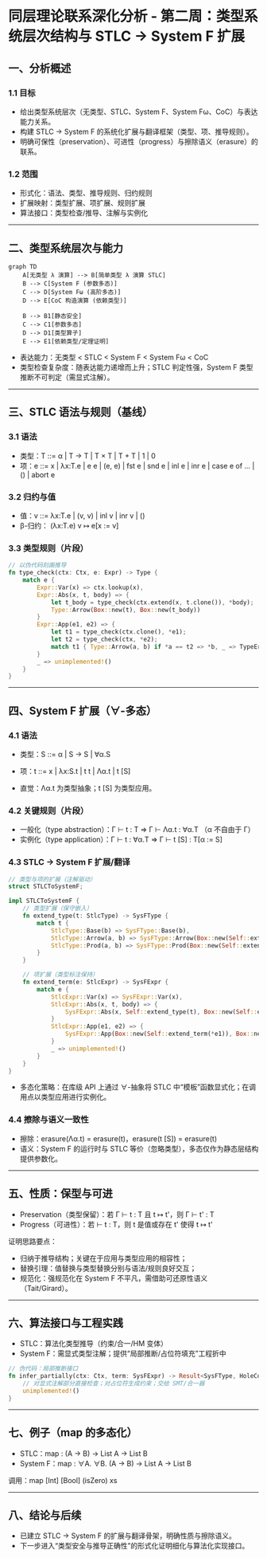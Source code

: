 # 同层理论联系深化分析 - 第二周：类型系统层次结构与 STLC → System F 扩展

## 一、分析概述

### 1.1 目标

- 给出类型系统层次（无类型、STLC、System F、System Fω、CoC）与表达能力关系。
- 构建 STLC → System F 的系统化扩展与翻译框架（类型、项、推导规则）。
- 明确可保性（preservation）、可进性（progress）与擦除语义（erasure）的联系。

### 1.2 范围

- 形式化：语法、类型、推导规则、归约规则
- 扩展映射：类型扩展、项扩展、规则扩展
- 算法接口：类型检查/推导、注解与实例化

---

## 二、类型系统层次与能力

```mermaid
graph TD
    A[无类型 λ 演算] --> B[简单类型 λ 演算 STLC]
    B --> C[System F (参数多态)]
    C --> D[System Fω (高阶多态)]
    D --> E[CoC 构造演算 (依赖类型)]

    B --> B1[静态安全]
    C --> C1[参数多态]
    D --> D1[类型算子]
    E --> E1[依赖类型/定理证明]
```

- 表达能力：无类型 < STLC < System F < System Fω < CoC
- 类型检查复杂度：随表达能力递增而上升；STLC 判定性强，System F 类型推断不可判定（需显式注解）。

---

## 三、STLC 语法与规则（基线）

### 3.1 语法

- 类型：T ::= α | T → T | T × T | T + T | 1 | 0
- 项：e ::= x | λx:T.e | e e | (e, e) | fst e | snd e | inl e | inr e | case e of ... | () | abort e

### 3.2 归约与值

- 值：v ::= λx:T.e | (v, v) | inl v | inr v | ()
- β-归约： (λx:T.e) v ↦ e[x := v]

### 3.3 类型规则（片段）

```rust
// 以伪代码刻画推导
fn type_check(ctx: Ctx, e: Expr) -> Type {
    match e {
        Expr::Var(x) => ctx.lookup(x),
        Expr::Abs(x, t, body) => {
            let t_body = type_check(ctx.extend(x, t.clone()), *body);
            Type::Arrow(Box::new(t), Box::new(t_body))
        }
        Expr::App(e1, e2) => {
            let t1 = type_check(ctx.clone(), *e1);
            let t2 = type_check(ctx, *e2);
            match t1 { Type::Arrow(a, b) if *a == t2 => *b, _ => TypeError }
        }
        _ => unimplemented!()
    }
}
```

---

## 四、System F 扩展（∀-多态）

### 4.1 语法

- 类型：S ::= α | S → S | ∀α.S
- 项：t ::= x | λx:S.t | t t | Λα.t | t [S]

- 直觉：Λα.t 为类型抽象；t [S] 为类型应用。

### 4.2 关键规则（片段）

- 一般化（type abstraction）：Γ ⊢ t : T  ⇒  Γ ⊢ Λα.t : ∀α.T  （α 不自由于 Γ）
- 实例化（type application）：Γ ⊢ t : ∀α.T  ⇒  Γ ⊢ t [S] : T[α := S]

### 4.3 STLC → System F 扩展/翻译

```rust
// 类型与项的扩展（注解驱动）
struct STLCToSystemF;

impl STLCToSystemF {
    // 类型扩展（保守嵌入）
    fn extend_type(t: StlcType) -> SysFType {
        match t {
            StlcType::Base(b) => SysFType::Base(b),
            StlcType::Arrow(a, b) => SysFType::Arrow(Box::new(Self::extend_type(*a)), Box::new(Self::extend_type(*b))),
            StlcType::Prod(a, b) => SysFType::Prod(Box::new(Self::extend_type(*a)), Box::new(Self::extend_type(*b))),
        }
    }

    // 项扩展（类型标注保持）
    fn extend_term(e: StlcExpr) -> SysFExpr {
        match e {
            StlcExpr::Var(x) => SysFExpr::Var(x),
            StlcExpr::Abs(x, t, body) => {
                SysFExpr::Abs(x, Self::extend_type(t), Box::new(Self::extend_term(*body)))
            }
            StlcExpr::App(e1, e2) => {
                SysFExpr::App(Box::new(Self::extend_term(*e1)), Box::new(Self::extend_term(*e2)))
            }
            _ => unimplemented!()
        }
    }
}
```

- 多态化策略：在库级 API 上通过 ∀-抽象将 STLC 中“模板”函数显式化；在调用点以类型应用进行实例化。

### 4.4 擦除与语义一致性

- 擦除：erasure(Λα.t) = erasure(t)，erasure(t [S]) = erasure(t)
- 语义：System F 的运行时与 STLC 等价（忽略类型），多态仅作为静态层结构提供参数化。

---

## 五、性质：保型与可进

- Preservation（类型保留）：若 Γ ⊢ t : T 且 t ↦ t'，则 Γ ⊢ t' : T
- Progress（可进性）：若 ⊢ t : T，则 t 是值或存在 t' 使得 t ↦ t'

证明思路要点：
- 归纳于推导结构；关键在于应用与类型应用的相容性；
- 替换引理：值替换与类型替换分别与语法/规则良好交互；
- 规范化：强规范化在 System F 不平凡，需借助可还原性语义（Tait/Girard）。

---

## 六、算法接口与工程实践

- STLC：算法化类型推导（约束/合一/HM 变体）
- System F：需显式类型注解；提供“局部推断/占位符填充”工程折中

```rust
// 伪代码：局部推断接口
fn infer_partially(ctx: Ctx, term: SysFExpr) -> Result<SysFType, HoleConstraints> {
    // 对显式注解部分直接检查；对占位符生成约束；交给 SMT/合一器
    unimplemented!()
}
```

---

## 七、例子（map 的多态化）

- STLC：map : (A → B) → List A → List B
- System F：map : ∀A. ∀B. (A → B) → List A → List B

调用：map [Int] [Bool] (isZero) xs

---

## 八、结论与后续

- 已建立 STLC → System F 的扩展与翻译骨架，明确性质与擦除语义。
- 下一步进入“类型安全与推导正确性”的形式化证明细化与算法化实现接口。 